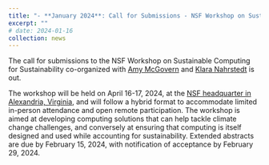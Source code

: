 ```yaml
---
title: "- **January 2024**: Call for Submissions - NSF Workshop on Sustainable Computing for Sustainability"
excerpt: ""
# date: 2024-01-16
collection: news
---
```

  
The call for submissions to the NSF Workshop on Sustainable Computing for Sustainability co-organized with [Amy McGovern](https://mcgovern-fagg.org/amy/) and [Klara Nahrstedt](https://monet.cs.illinois.edu/people/klara/) is out.

The workshop will be held on April 16-17, 2024, at the [NSF headquarter in Alexandria, Virginia](https://new.nsf.gov/about/visit), and will follow a hybrid format to accommodate limited in-person attendance and open remote participation. 
The workshop is aimed at developing computing solutions that can help tackle climate change challenges, and conversely at ensuring that computing is itself designed and used while accounting for sustainability. 
Extended abstracts are due by February 15, 2024, with notification of acceptance by February 29, 2024.
